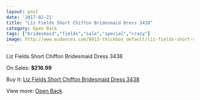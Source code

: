 ```yaml
---
layout: post
date: '2017-02-21'
title: "Liz Fields Short Chiffon Bridesmaid Dress 3438"
category: Open Back
tags: ["bridesmaid","fields","sale","special","crazy"]
image: http://www.eudances.com/6015-thickbox_default/liz-fields-short-chiffon-bridesmaid-dress-3438.jpg
---
```

Liz Fields Short Chiffon Bridesmaid Dress 3438

On Sales: **$216.99**
<a href="https://www.eudances.com/en/open-back/2139-liz-fields-short-chiffon-bridesmaid-dress-3438.html"><amp-img layout="responsive" width="600" height="600" src="//www.eudances.com/6015-thickbox_default/liz-fields-short-chiffon-bridesmaid-dress-3438.jpg" alt="Liz Fields Short Chiffon Bridesmaid Dress 3438 0" /></a>
<a href="https://www.eudances.com/en/open-back/2139-liz-fields-short-chiffon-bridesmaid-dress-3438.html"><amp-img layout="responsive" width="600" height="600" src="//www.eudances.com/6016-thickbox_default/liz-fields-short-chiffon-bridesmaid-dress-3438.jpg" alt="Liz Fields Short Chiffon Bridesmaid Dress 3438 1" /></a>

Buy it: [Liz Fields Short Chiffon Bridesmaid Dress 3438](https://www.eudances.com/en/open-back/2139-liz-fields-short-chiffon-bridesmaid-dress-3438.html "Liz Fields Short Chiffon Bridesmaid Dress 3438")

View more: [Open Back](https://www.eudances.com/en/24-open-back "Open Back")